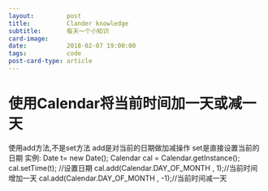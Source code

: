 ```yaml
---
layout:         post
title:          Clander knowledge
subtitle:       每天一个小知识
card-image: 
date:           2018-02-07 19:00:00
tags:           code
post-card-type: article
---
```


# 使用Calendar将当前时间加一天或减一天
使用add方法,不是set方法
add是对当前的日期做加减操作
set是直接设置当前的日期
实例:
Date t= new Date();
Calendar cal = Calendar.getInstance();
cal.setTime(t); //设置日期
cal.add(Calendar.DAY_OF_MONTH , 1);//当前时间增加一天
cal.add(Calendar.DAY_OF_MONTH , -1);//当前时间减一天

